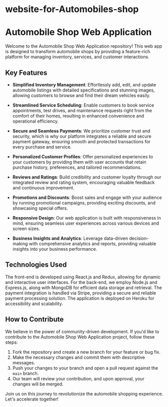 # website-for-Automobiles-shop
# Automobile Shop Web Application

Welcome to the Automobile Shop Web Application repository! This web app is designed to transform automobile shops by providing a feature-rich platform for managing inventory, services, and customer interactions.

## Key Features

- **Simplified Inventory Management**: Effortlessly add, edit, and update automobile listings with detailed specifications and stunning images, allowing customers to browse and find their dream vehicles easily.

- **Streamlined Service Scheduling**: Enable customers to book service appointments, test drives, and maintenance requests right from the comfort of their homes, resulting in enhanced convenience and operational efficiency.

- **Secure and Seamless Payments**: We prioritize customer trust and security, which is why our platform integrates a reliable and secure payment gateway, ensuring smooth and protected transactions for every purchase and service.

- **Personalized Customer Profiles**: Offer personalized experiences to your customers by providing them with user accounts that retain purchase history, preferences, and tailored recommendations.

- **Reviews and Ratings**: Build credibility and customer loyalty through our integrated review and rating system, encouraging valuable feedback and continuous improvement.

- **Promotions and Discounts**: Boost sales and engage with your audience by running promotional campaigns, providing exciting discounts, and showcasing special offers.

- **Responsive Design**: Our web application is built with responsiveness in mind, ensuring seamless user experiences across various devices and screen sizes.

- **Business Insights and Analytics**: Leverage data-driven decision-making with comprehensive analytics and reports, providing valuable insights into your business performance.

## Technologies Used

The front-end is developed using React.js and Redux, allowing for dynamic and interactive user interfaces. For the back-end, we employ Node.js and Express.js, along with MongoDB for efficient data storage and retrieval. The payment integration is handled via Stripe, providing a secure and reliable payment processing solution. The application is deployed on Heroku for accessibility and scalability.

## How to Contribute

We believe in the power of community-driven development. If you'd like to contribute to the Automobile Shop Web Application project, follow these steps:

1. Fork the repository and create a new branch for your feature or bug fix.
2. Make the necessary changes and commit them with descriptive messages.
3. Push your changes to your branch and open a pull request against the `main` branch.
4. Our team will review your contribution, and upon approval, your changes will be merged.


Join us on this journey to revolutionize the automobile shopping experience. Let's accelerate together!
